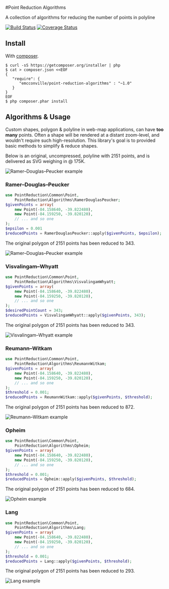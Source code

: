 #Point Reduction Algorithms

A collection of algorithms for reducing the number of points in polyline

[![Build Status](https://travis-ci.org/emcconville/point-reduction-algorithms.svg?branch=master)](https://travis-ci.org/emcconville/point-reduction-algorithms)
[![Coverage Status](https://img.shields.io/coveralls/emcconville/point-reduction-algorithms.svg)](https://coveralls.io/r/emcconville/point-reduction-algorithms?branch=master)


## Install


With [composer](https://github.com/composer/composer).

    $ curl -sS https://getcomposer.org/installer | php
    $ cat > composer.json <<EOF
    {
       "require": {
          "emcconville/point-reduction-algorithms" : "~1.0"
       }
    }
    EOF
    $ php composer.phar install

## Algorithms & Usage

Custom shapes, polygon & polyline in web-map applications, can have **too many**
points. Often a shape will be rendered at a distant zoom-level, and wouldn't
require such high-resolution. This library's goal is to provided basic methods
to simplify & reduce shapes.

Below is an original, uncompressed, polyline with 2151 points, and is delivered
as SVG weighing in @ 175K.

![Ramer–Douglas–Peucker example](http://emcconville.com/point-reduction-algorithms/examples/dayton_original.svg)

### Ramer–Douglas–Peucker 

```php
use PointReduction\Common\Point,
    PointReduction\Algorithms\RamerDouglasPeucker;
$givenPoints = array(
    new Point(-84.158640, -39.822480),
    new Point(-84.159250, -39.820120),
    // ... and so one
);
$epsilon = 0.001
$reducedPoints = RamerDouglasPeucker::apply($givenPoints, $epsilon);
```

The original polygon of 2151 points has been reduced to 343.

![Ramer–Douglas–Peucker example](http://emcconville.com/point-reduction-algorithms/examples/dayton_RamerDouglasPeucker.svg)

### Visvalingam–Whyatt

```php
use PointReduction\Common\Point,
    PointReduction\Algorithms\VisvalingamWhyatt;
$givenPoints = array(
    new Point(-84.158640, -39.822480),
    new Point(-84.159250, -39.820120),
    // ... and so one
);
$desiredPointCount = 343;
$reducedPoints = VisvalingamWhyatt::apply($givenPoints, 343);
```

The original polygon of 2151 points has been reduced to 343.

![Visvalingam–Whyatt example](http://emcconville.com/point-reduction-algorithms/examples/dayton_VisvalingamWhyatt.svg)

### Reumann–Witkam

```php
use PointReduction\Common\Point,
    PointReduction\Algorithms\ReumannWitkam;
$givenPoints = array(
    new Point(-84.158640, -39.822480),
    new Point(-84.159250, -39.820120),
    // ... and so one
);
$threshold = 0.001;
$reducedPoints = ReumannWitkam::apply($givenPoints, $threshold);
```

The original polygon of 2151 points has been reduced to 872.

![Reumann–Witkam example](http://emcconville.com/point-reduction-algorithms/examples/dayton_ReumannWitkam.svg)

### Opheim

```php
use PointReduction\Common\Point,
    PointReduction\Algorithms\Opheim;
$givenPoints = array(
    new Point(-84.158640, -39.822480),
    new Point(-84.159250, -39.820120),
    // ... and so one
);
$threshold = 0.001;
$reducedPoints = Opheim::apply($givenPoints, $threshold);
```

The original polygon of 2151 points has been reduced to 684.

![Opheim example](http://emcconville.com/point-reduction-algorithms/examples/dayton_Opheim.svg)

### Lang 

```php
use PointReduction\Common\Point,
    PointReduction\Algorithms\Lang;
$givenPoints = array(
    new Point(-84.158640, -39.822480),
    new Point(-84.159250, -39.820120),
    // ... and so one
);
$threshold = 0.001;
$reducedPoints = Lang::apply($givenPoints, $threshold);
```

The original polygon of 2151 points has been reduced to 293.

![Lang example](http://emcconville.com/point-reduction-algorithms/examples/dayton_Lang.svg)
